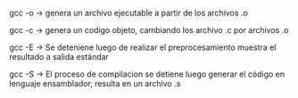 gcc -o -> genera un archivo ejecutable a partir de los archivos .o

gcc -c -> genera un codigo objeto, cambiando los archivo .c por archivos .o

gcc -E -> Se deteniene luego de realizar el preprocesamiento muestra el resultado a salida estándar

gcc -S -> El proceso de compilacion se detiene luego generar el código en lenguaje ensamblador, resulta en un archivo .s

